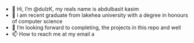 - 👋 Hi, I’m @dulzK, my reals name is abdulbasit kasim
- 🌱 i am recent graduate from lakehea university with a degree in honours of computer science
- 💞️ I’m looking forward to completing, the projects in this repo and well 
- 📫 How to reach me at my email a

<!---
dulzK/dulzK is a ✨ special ✨ repository because its `README.md` (this file) appears on your GitHub profile.
You can click the Preview link to take a look at your changes.
--->
